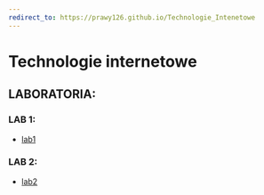 ```yaml
---
redirect_to: https://prawy126.github.io/Technologie_Intenetowe
---
```


# Technologie internetowe

## LABORATORIA:

### LAB 1: 

- [lab1](https://github.com/Prawy126/Technologie_Intenetowe/tree/main/lab1)

### LAB 2: 

- [lab2](https://github.com/Prawy126/Technologie_Intenetowe/tree/main/lab2)
